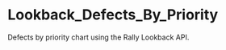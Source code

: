 Lookback_Defects_By_Priority
============================

Defects by priority chart using the Rally Lookback API.
